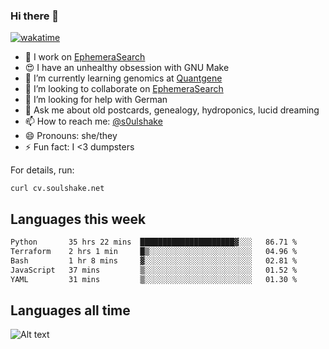 ### Hi there 👋

[![wakatime](https://wakatime.com/badge/user/08339702-a231-40c4-8838-d449bd2ff951.svg)](https://wakatime.com/@08339702-a231-40c4-8838-d449bd2ff951)

<!--
**soulshake/soulshake** is a ✨ _special_ ✨ repository because its `README.md` (this file) appears on your GitHub profile.

Here are some ideas to get you started:

- 🔭 I’m currently working on ...
- 🌱 I’m currently learning ...
- 👯 I’m looking to collaborate on ...
- 🤔 I’m looking for help with ...
- 💬 Ask me about ...
- 📫 How to reach me: ...
- 😄 Pronouns: ...
- ⚡ Fun fact: ...
-->


- 🔭 I work on [EphemeraSearch](https://www.ephemerasearch.com/)
- 😍 I have an unhealthy obsession with GNU Make
- :dna: I’m currently learning genomics at [Quantgene](https://www.quantgene.com/)
- 👯 I’m looking to collaborate on [EphemeraSearch](https://www.ephemerasearch.com/)
- 🤔 I’m looking for help with German
- 💬 Ask me about old postcards, genealogy, hydroponics, lucid dreaming
- 📫 How to reach me: [@s0ulshake](https://twitter.com/s0ulshake)
- 😄 Pronouns: she/they
- ⚡ Fun fact: I <3 dumpsters

For details, run:

```
curl cv.soulshake.net
```

## Languages this week

<!--START_SECTION:waka-->

```txt
Python       35 hrs 22 mins  █████████████████████▓░░░   86.71 %
Terraform    2 hrs 1 min     █▒░░░░░░░░░░░░░░░░░░░░░░░   04.96 %
Bash         1 hr 8 mins     ▓░░░░░░░░░░░░░░░░░░░░░░░░   02.81 %
JavaScript   37 mins         ▒░░░░░░░░░░░░░░░░░░░░░░░░   01.52 %
YAML         31 mins         ▒░░░░░░░░░░░░░░░░░░░░░░░░   01.30 %
```

<!--END_SECTION:waka-->

## Languages all time
![Alt text](https://wakatime.com/share/@aj/6aa10b67-a5e9-4fb1-acaf-8692f4385172.svg)

